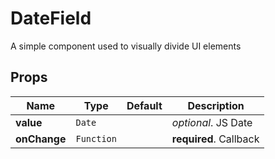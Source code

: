 # DateField

A simple component used to visually divide UI elements

## Props
|Name|Type|Default|Description|
|----|----|-------|-----------|
| **value** | <code>Date</code> |  | *optional*. JS Date |
| **onChange** | <code>Function</code> |  | **required**. Callback |